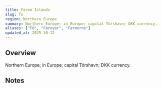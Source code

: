 ```yaml
---
title: Faroe Islands
slug: fo
region: Northern Europe
summary: Northern Europe; in Europe; capital Tórshavn; DKK currency.
aliases: ["FO", "Føroyar", "Færøerne"]
updated_at: 2025-10-12
---
```


## Overview

Northern Europe; in Europe; capital Tórshavn; DKK currency.

## Notes

<!-- Add your first note below -->
